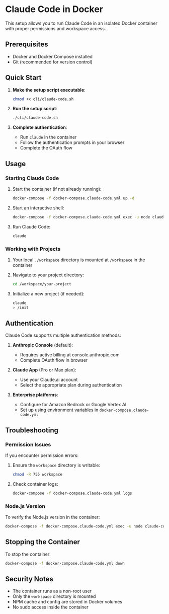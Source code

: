 # Claude Code in Docker

This setup allows you to run Claude Code in an isolated Docker container with proper permissions and workspace access.

## Prerequisites

- Docker and Docker Compose installed
- Git (recommended for version control)

## Quick Start

1. **Make the setup script executable**:
   ```bash
   chmod +x cli/claude-code.sh
   ```

2. **Run the setup script**:
   ```bash
   ./cli/claude-code.sh
   ```

3. **Complete authentication**:
   - Run `claude` in the container
   - Follow the authentication prompts in your browser
   - Complete the OAuth flow

## Usage

### Starting Claude Code

1. Start the container (if not already running):
   ```bash
   docker-compose -f docker-compose.claude-code.yml up -d
   ```

2. Start an interactive shell:
   ```bash
   docker-compose -f docker-compose.claude-code.yml exec -u node claude-code /bin/bash
   ```

3. Run Claude Code:
   ```bash
   claude
   ```

### Working with Projects

1. Your local `./workspace` directory is mounted at `/workspace` in the container
2. Navigate to your project directory:
   ```bash
   cd /workspace/your-project
   ```

3. Initialize a new project (if needed):
   ```bash
   claude
   > /init
   ```

## Authentication

Claude Code supports multiple authentication methods:

1. **Anthropic Console** (default):
   - Requires active billing at console.anthropic.com
   - Complete OAuth flow in browser

2. **Claude App** (Pro or Max plan):
   - Use your Claude.ai account
   - Select the appropriate plan during authentication

3. **Enterprise platforms**:
   - Configure for Amazon Bedrock or Google Vertex AI
   - Set up using environment variables in `docker-compose.claude-code.yml`

## Troubleshooting

### Permission Issues

If you encounter permission errors:

1. Ensure the `workspace` directory is writable:
   ```bash
   chmod -R 755 workspace
   ```

2. Check container logs:
   ```bash
   docker-compose -f docker-compose.claude-code.yml logs
   ```

### Node.js Version

To verify the Node.js version in the container:
```bash
docker-compose -f docker-compose.claude-code.yml exec -u node claude-code node --version
```

## Stopping the Container

To stop the container:
```bash
docker-compose -f docker-compose.claude-code.yml down
```

## Security Notes

- The container runs as a non-root user
- Only the `workspace` directory is mounted
- NPM cache and config are stored in Docker volumes
- No sudo access inside the container
